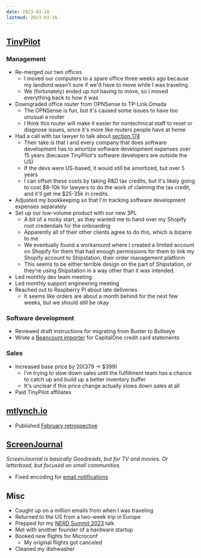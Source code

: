 ```yaml
---
date: 2023-03-10
lastmod: 2023-03-16
---
```


## [TinyPilot](https://tinypilotkvm.com)

### Management

- Re-merged our two offices
  - I moved our computers to a spare office three weeks ago because my landlord wasn't sure if we'd have to move while I was traveling.
  - We (fortunately) ended up not having to move, so I moved everything back to how it was
- Downgraded office router from OPNSense to TP-Link Omada
  - The OPNSense is fun, but it's caused some issues to have too unusual a router
  - I think this router will make it easier for nontechnical staff to reset or diagnose issues, since it's more like routers people have at home
- Had a call with tax lawyer to talk about [section 174](https://news.ycombinator.com/item?id=34627712)
  - Their take is that I and every company that does software development has to amortize software development expenses over 15 years (because TinyPilot's software developers are outside the US)
  - If the devs were US-based, it would still be amortized, but over 5 years
  - I can offset these costs by taking R&D tax credits, but it's likely going to cost $8-10k for lawyers to do the work of claiming the tax credit, and it'll get me $25-35k in credits.
- Adjusted my bookkeeping so that I'm tracking software development expenses separately
- Set up our low-volume product with our new 3PL
  - A bit of a rocky start, as they wanted me to hand over my Shopify root credentials for the onboarding
  - Apparently all of their other clients agree to do this, which is bizarre to me
  - We eventually found a workaround where I created a limited account on Shopify for them that had enough permissions for them to link my Shopify account to Shipstation, their order management platform
  - This seems to be either terrible design on the part of Shipstation, or they're using Shipstation in a way other than it was intended.
- Led monthly dev team meeting
- Led monthly support engineering meeting
- Reached out to Raspberry Pi about late deliveries
  - It seems like orders are about a month behind for the next few weeks, but we should still be okay

### Software development

- Reviewed draft instructions for migrating from Buster to Bullseye
- Wrote a [Beancount importer](https://github.com/mtlynch/beancount-capitalone) for CapitalOne credit card statements

### Sales

- Increased base price by $20 ($379 -> $399)
  - I'm trying to slow down sales until the fulfillment team has a chance to catch up and build up a better inventory buffer
  - It's unclear if this price change actually slows down sales at all
- Paid TinyPilot affiliates

## [mtlynch.io](https://mtlynch.io)

- Published [February retrospective](https://mtlynch.io/retrospectives/2023/03/)

## [ScreenJournal](https://thescreenjournal.com/)

_ScreenJournal is basically Goodreads, but for TV and movies. Or letterboxd, but focused on small communities._

- Fixed encoding for [email notifications](https://github.com/mtlynch/screenjournal/commit/d852f16323e0a957864c6cbe933932023cd0a595)

## Misc

- Caught up on a million emails from when I was traveling
- Returned to the US from a two-week trip in Europe
- Prepped for my [NERD Summit 2023](https://nerdsummit.org/) talk
- Met with another founder of a hardware startup
- Booked new flights for Microconf
  - My original flights got canceled
- Cleaned my dishwasher
